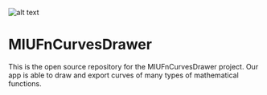 ![alt text](https://user-images.githubusercontent.com/35057858/45875443-e437cc80-bdc1-11e8-82df-46e8e48ffd96.png)

# MIUFnCurvesDrawer
This is the open source repository for the MIUFnCurvesDrawer project. Our app is able to draw and export curves of many types of mathematical functions.
